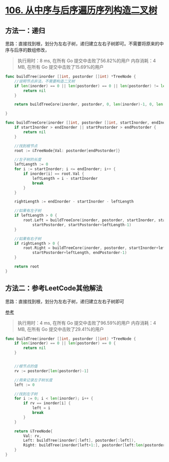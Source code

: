# [106. 从中序与后序遍历序列构造二叉树](https://leetcode-cn.com/problems/construct-binary-tree-from-inorder-and-postorder-traversal/)

## 方法一：递归

思路：直接找到根，划分为左右子树，递归建立左右子树即可。不需要将原来的中序与后序的数组修改，

> 执行用时：8 ms, 在所有 Go 提交中击败了56.82%的用户
> 		内存消耗：4 MB, 在所有 Go 提交中击败了15.69%的用户

```go
func buildTree(inorder []int, postorder []int) *TreeNode {
	//说明节点非法，不需要构造二叉树
	if len(inorder) == 0 || len(postorder) == 0 || len(postorder) != len(inorder) {
		return nil
	}

	return buildTreeCore(inorder, postorder, 0, len(inorder)-1, 0, len(postorder)-1)

}

func buildTreeCore(inorder []int, postorder []int, startInorder, endInorder, startPostorder, endPostorder int) *TreeNode {
	if startInorder > endInorder || startPostorder > endPostorder {
		return nil
	}

	//找到根节点
	root := &TreeNode{Val: postorder[endPostorder]}

	//左子树的长度
	leftLength := 0
	for i := startInorder; i <= endInorder; i++ {
		if inorder[i] == root.Val {
			leftLength = i - startInorder
			break
		}
	}

	rightLength := endInorder - startInorder - leftLength

	//如果有左子树
	if leftLength > 0 {
		root.Left = buildTreeCore(inorder, postorder, startInorder, startInorder+leftLength-1,
			startPostorder, startPostorder+leftLength-1)
	}

	//如果有右子树
	if rightLength > 0 {
		root.Right = buildTreeCore(inorder, postorder, startInorder+leftLength+1, endInorder,
			startPostorder+leftLength, endPostorder-1)
	}

	return root
}


```

## 方法二：参考LeetCode其他解法

思路：直接找到根，划分为左右子树，递归建立左右子树即可

[参考](https://leetcode-cn.com/problems/construct-binary-tree-from-inorder-and-postorder-traversal/)

> 执行用时：4 ms, 在所有 Go 提交中击败了96.59%的用户
> 		内存消耗：4 MB, 在所有 Go 提交中击败了29.41%的用户

```go
func buildTree(inorder []int, postorder []int) *TreeNode {
	if len(inorder) == 0 || len(postorder) == 0 {
		return nil
	}


	//根节点的值
	rv := postorder[len(postorder)-1]

	//用来记录左子树长度
	left := 0

	//找到左子树
	for i := 0; i < len(inorder); i++ {
		if rv == inorder[i] {
			left = i
			break
		}
	}

	return &TreeNode{
		Val: rv,
		Left: buildTree(inorder[:left], postorder[:left]),
		Right: buildTree(inorder[left+1:], postorder[left:len(postorder)-1]),
	}
}
```

